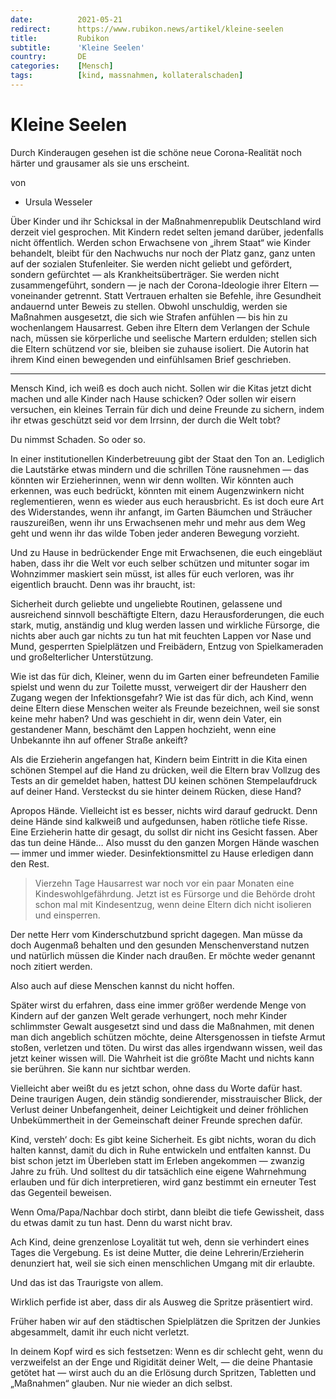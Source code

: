 ```yaml
---
date:          2021-05-21
redirect:      https://www.rubikon.news/artikel/kleine-seelen
title:         Rubikon
subtitle:      'Kleine Seelen'
country:       DE
categories:    [Mensch]
tags:          [kind, massnahmen, kollateralschaden]
---
```

# Kleine Seelen

Durch Kinderaugen gesehen ist die schöne neue Corona-Realität noch härter und grausamer als sie uns erscheint.

von 
   * Ursula Wesseler

Über Kinder und ihr Schicksal in der Maßnahmenrepublik Deutschland wird derzeit viel gesprochen. Mit Kindern redet selten jemand darüber, jedenfalls nicht öffentlich. Werden schon Erwachsene von „ihrem Staat“ wie Kinder behandelt, bleibt für den Nachwuchs nur noch der Platz ganz, ganz unten auf der sozialen Stufenleiter. Sie werden nicht geliebt und gefördert, sondern gefürchtet — als Krankheitsüberträger. Sie werden nicht zusammengeführt, sondern — je nach der Corona-Ideologie ihrer Eltern — voneinander getrennt. Statt Vertrauen erhalten sie Befehle, ihre Gesundheit andauernd unter Beweis zu stellen. Obwohl unschuldig, werden sie Maßnahmen ausgesetzt, die sich wie Strafen anfühlen — bis hin zu wochenlangem Hausarrest. Geben ihre Eltern dem Verlangen der Schule nach, müssen sie körperliche und seelische Martern erdulden; stellen sich die Eltern schützend vor sie, bleiben sie zuhause isoliert. Die Autorin hat ihrem Kind einen bewegenden und einfühlsamen Brief geschrieben. 

---

Mensch Kind, ich weiß es doch auch nicht. Sollen wir die Kitas jetzt dicht machen und alle Kinder nach Hause schicken? Oder sollen wir eisern versuchen, ein kleines Terrain für dich und deine Freunde zu sichern, indem ihr etwas geschützt seid vor dem Irrsinn, der durch die Welt tobt?

Du nimmst Schaden. So oder so. 

In einer institutionellen Kinderbetreuung gibt der Staat den Ton an. Lediglich die Lautstärke etwas mindern und die schrillen Töne rausnehmen — das könnten wir Erzieherinnen, wenn wir denn wollten. Wir könnten auch erkennen, was euch bedrückt, könnten mit einem Augenzwinkern nicht reglementieren, wenn es wieder aus euch herausbricht. Es ist doch eure Art des Widerstandes, wenn ihr anfangt, im Garten Bäumchen und Sträucher rauszureißen, wenn ihr uns Erwachsenen mehr und mehr aus dem Weg geht und wenn ihr das wilde Toben jeder anderen Bewegung vorzieht.

Und zu Hause in bedrückender Enge mit Erwachsenen, die euch eingebläut haben, dass ihr die Welt vor euch selber schützen und mitunter sogar im Wohnzimmer maskiert sein müsst, ist alles für euch verloren, was ihr eigentlich braucht. Denn was ihr braucht, ist:

Sicherheit durch geliebte und ungeliebte Routinen, gelassene und ausreichend sinnvoll beschäftigte Eltern, dazu Herausforderungen, die euch stark, mutig, anständig und klug werden lassen und wirkliche Fürsorge, die nichts aber auch gar nichts zu tun hat mit feuchten Lappen vor Nase und Mund, gesperrten Spielplätzen und Freibädern, Entzug von Spielkameraden und großelterlicher Unterstützung.

Wie ist das für dich, Kleiner, wenn du im Garten einer befreundeten Familie spielst und wenn du zur Toilette musst, verweigert dir der Hausherr den Zugang wegen der Infektionsgefahr? Wie ist das für dich, ach Kind, wenn deine Eltern diese Menschen weiter als Freunde bezeichnen, weil sie sonst keine mehr haben? Und was geschieht in dir, wenn dein Vater, ein gestandener Mann, beschämt den Lappen hochzieht, wenn eine Unbekannte ihn auf offener Straße ankeift?

Als die Erzieherin angefangen hat, Kindern beim Eintritt in die Kita einen schönen Stempel auf die Hand zu drücken, weil die Eltern brav Vollzug des Tests an dir gemeldet haben, hattest DU keinen schönen Stempelaufdruck auf deiner Hand. Versteckst du sie hinter deinem Rücken, diese Hand?

Apropos Hände. Vielleicht ist es besser, nichts wird darauf gedruckt. Denn deine Hände sind kalkweiß und aufgedunsen, haben rötliche tiefe Risse. Eine Erzieherin hatte dir gesagt, du sollst dir nicht ins Gesicht fassen. Aber das tun deine Hände… Also musst du den ganzen Morgen Hände waschen — immer und immer wieder. Desinfektionsmittel zu Hause erledigen dann den Rest.

> Vierzehn Tage Hausarrest war noch vor ein paar Monaten eine Kindeswohlgefährdung. Jetzt ist es Fürsorge und die Behörde droht schon mal mit Kindesentzug, wenn deine Eltern dich nicht isolieren und einsperren.

Der nette Herr vom Kinderschutzbund spricht dagegen. Man müsse da doch Augenmaß behalten und den gesunden Menschenverstand nutzen und natürlich müssen die Kinder nach draußen. Er möchte weder genannt noch zitiert werden. 

Also auch auf diese Menschen kannst du nicht hoffen. 

Später wirst du erfahren, dass eine immer größer werdende Menge von Kindern auf der ganzen Welt gerade verhungert, noch mehr Kinder schlimmster Gewalt ausgesetzt sind und dass die Maßnahmen, mit denen man dich angeblich schützen möchte, deine Altersgenossen in tiefste Armut stoßen, verletzen und töten. Du wirst das alles irgendwann wissen, weil das jetzt keiner wissen will. Die Wahrheit ist die größte Macht und nichts kann sie berühren. Sie kann nur sichtbar werden.

Vielleicht aber weißt du es jetzt schon, ohne dass du Worte dafür hast. Deine traurigen Augen, dein ständig sondierender, misstrauischer Blick, der Verlust deiner Unbefangenheit, deiner Leichtigkeit und deiner fröhlichen Unbekümmertheit in der Gemeinschaft deiner Freunde sprechen dafür.

Kind, versteh‘ doch: Es gibt keine Sicherheit. Es gibt nichts, woran du dich halten kannst, damit du dich in Ruhe entwickeln und entfalten kannst. Du bist schon jetzt im Überleben statt im Erleben angekommen — zwanzig Jahre zu früh. Und solltest du dir tatsächlich eine eigene Wahrnehmung erlauben und für dich interpretieren, wird ganz bestimmt ein erneuter Test das Gegenteil beweisen. 

Wenn Oma/Papa/Nachbar doch stirbt, dann bleibt die tiefe Gewissheit, dass du etwas damit zu tun hast. Denn du warst nicht brav.

Ach Kind, deine grenzenlose Loyalität tut weh, denn sie verhindert eines Tages die Vergebung. Es ist deine Mutter, die deine Lehrerin/Erzieherin denunziert hat, weil sie sich einen menschlichen Umgang mit dir erlaubte.

Und das ist das Traurigste von allem.

Wirklich perfide ist aber, dass dir als Ausweg die Spritze präsentiert wird. 

Früher haben wir auf den städtischen Spielplätzen die Spritzen der Junkies abgesammelt, damit ihr euch nicht verletzt.

In deinem Kopf wird es sich festsetzen: Wenn es dir schlecht geht, wenn du verzweifelst an der Enge und Rigidität deiner Welt, — die deine Phantasie getötet hat — wirst auch du an die Erlösung durch Spritzen, Tabletten und „Maßnahmen“ glauben. Nur nie wieder an dich selbst.


